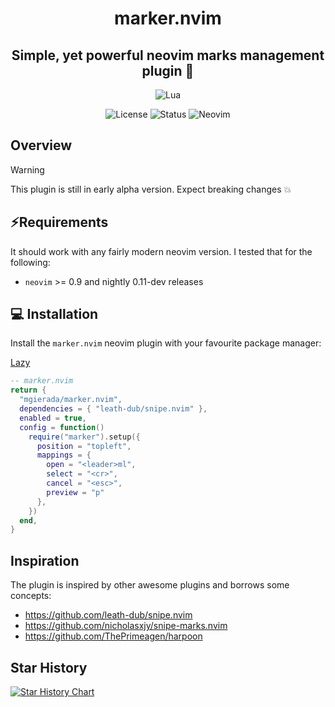 <div align="center">

# marker.nvim

## Simple, yet powerful neovim marks management plugin 🔌

</div>

<div align="center">

![Lua](https://img.shields.io/badge/Made%20with%20Lua-blueviolet.svg?style=for-the-badge&logo=lua&logoColor=white)

</div>

<div align="center">

![License](https://img.shields.io/badge/License-MIT-brightgreen?style=flat-square)
![Status](https://img.shields.io/badge/Status-Beta-informational?style=flat-square)
![Neovim](https://img.shields.io/badge/Neovim-0.9+-green.svg?style=flat-square&logo=Neovim&logoColor=white)

</div>

</div>

## Overview

> [!WARNING]  
> This plugin is still in early alpha version. Expect breaking changes 💥

## ⚡️Requirements

It should work with any fairly modern neovim version. I tested that for the following:

- `neovim` >= 0.9 and nightly 0.11-dev releases

## 💻 Installation

Install the `marker.nvim` neovim plugin with your favourite package manager:

[Lazy](https://github.com/folke/lazy.nvim)

```lua
-- marker.nvim
return {
  "mgierada/marker.nvim",
  dependencies = { "leath-dub/snipe.nvim" },
  enabled = true,
  config = function()
    require("marker").setup({
      position = "topleft",
      mappings = {
        open = "<leader>ml",
        select = "<cr>",
        cancel = "<esc>",
        preview = "p"
      },
    })
  end,
}
```

## Inspiration

The plugin is inspired by other awesome plugins and borrows some concepts:

- https://github.com/leath-dub/snipe.nvim
- https://github.com/nicholasxjy/snipe-marks.nvim
- https://github.com/ThePrimeagen/harpoon

## Star History

<a href="https://star-history.com/#mgierada/marker.nvim&Timeline">
 <picture>
   <source media="(prefers-color-scheme: dark)" srcset="https://api.star-history.com/svg?repos=mgierada/marker.nvim&type=Timeline&theme=dark" />
   <source media="(prefers-color-scheme: light)" srcset="https://api.star-history.com/svg?repos=mgierada/marker.nvim&type=Timeline" />
   <img alt="Star History Chart" src="https://api.star-history.com/svg?repos=mgierada/marker.nvim&type=Timeline" />
 </picture>
</a>
